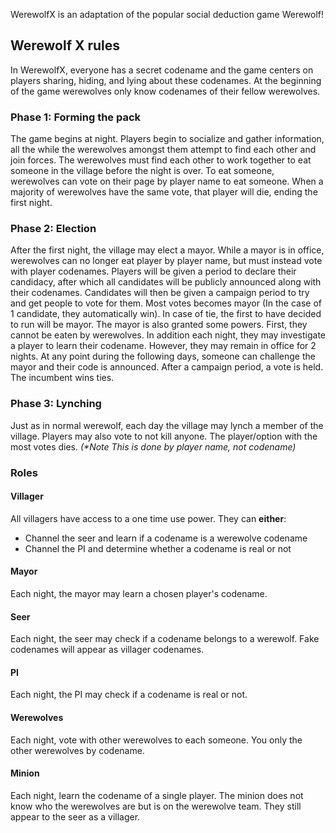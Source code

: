 WerewolfX is an adaptation of the popular social deduction game Werewolf!

## Werewolf X rules
In WerewolfX, everyone has a secret codename and the game centers on players sharing, hiding, and lying about these codenames.
At the beginning of the game werewolves only know codenames of their fellow werewolves.

### Phase 1: Forming the pack
The game begins at night. Players begin to socialize and gather information, all the while the werewolves amongst them attempt to find each other and join forces.
The werewolves must find each other to work together to eat someone in the village before the night is over.
To eat someone, werewolves can vote on their page by player name to eat someone. When a majority of werewolves have the same vote, that player will die, ending the first night.

### Phase 2: Election
After the first night, the village may elect a mayor. While a mayor is in office, werewolves can no longer eat player by player name, but must instead vote with player codenames.
Players will be given a period to declare their candidacy, after which all candidates will be publicly announced along with their codenames. Candidates will then be given a campaign period to try and get people to vote for them. Most votes becomes mayor (In the case of 1 candidate, they automatically win). In case of tie, the first to have decided to run will be mayor. 
The mayor is also granted some powers. First, they cannot be eaten by werewolves. In addition each night, they may investigate a player to learn their codename. However, they may remain in office for 2 nights. 
At any point during the following days, someone can challenge the mayor and their code is announced. After a campaign period, a vote is held. The incumbent wins ties.

### Phase 3: Lynching
Just as in normal werewolf, each day the village may lynch a member of the village. Players may also vote to not kill anyone. The player/option with the most votes dies. 
*(\*Note This is done by player name, not codename)*

### Roles

#### Villager
All villagers have access to a one time use power. They can **either**:
* Channel the seer and learn if a codename is a werewolve codename
* Channel the PI and determine whether a codename is real or not

#### Mayor
Each night, the mayor may learn a chosen player's codename.

#### Seer
Each night, the seer may check if a codename belongs to a werewolf. Fake codenames will appear as villager codenames.

#### PI
Each night, the PI may check if a codename is real or not.

#### Werewolves
Each night, vote with other werewolves to each someone. You only the other werewolves by codename.

#### Minion
Each night, learn the codename of a single player.
The minion does not know who the werewolves are but is on the werewolve team. They still appear to the seer as a villager.
